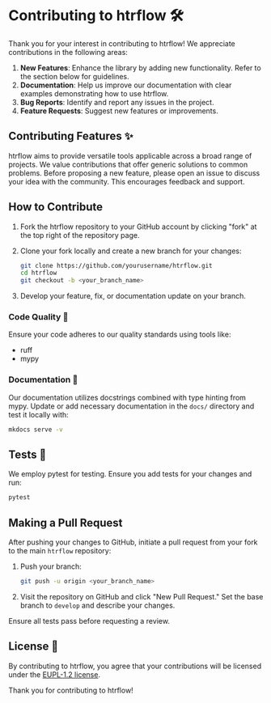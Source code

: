# Contributing to htrflow 🛠️

Thank you for your interest in contributing to htrflow! We appreciate contributions in the following areas:

1. **New Features**: Enhance the library by adding new functionality. Refer to the section below for guidelines.
2. **Documentation**: Help us improve our documentation with clear examples demonstrating how to use htrflow.
3. **Bug Reports**: Identify and report any issues in the project.
4. **Feature Requests**: Suggest new features or improvements.

## Contributing Features ✨

htrflow aims to provide versatile tools applicable across a broad range of projects. We value contributions that offer generic solutions to common problems. Before proposing a new feature, please open an issue to discuss your idea with the community. This encourages feedback and support.

## How to Contribute

1. Fork the htrflow repository to your GitHub account by clicking "fork" at the top right of the repository page.
2. Clone your fork locally and create a new branch for your changes:

   ```bash
   git clone https://github.com/yourusername/htrflow.git
   cd htrflow
   git checkout -b <your_branch_name>
   ```

3. Develop your feature, fix, or documentation update on your branch.

### Code Quality 🎨

Ensure your code adheres to our quality standards using tools like:

- ruff
- mypy

### Documentation 📝

Our documentation utilizes docstrings combined with type hinting from mypy. Update or add necessary documentation in the `docs/` directory and test it locally with:

   ```bash
   mkdocs serve -v
   ```

## Tests 🧪

We employ pytest for testing. Ensure you add tests for your changes and run:

   ```bash
   pytest
   ```

## Making a Pull Request

After pushing your changes to GitHub, initiate a pull request from your fork to the main `htrflow` repository:

1. Push your branch:

   ```bash
   git push -u origin <your_branch_name>
   ```

2. Visit the repository on GitHub and click "New Pull Request." Set the base branch to `develop` and describe your changes.

Ensure all tests pass before requesting a review.

## License 📄

By contributing to htrflow, you agree that your contributions will be licensed under the [EUPL-1.2 license](https://github.com/Swedish-National-Archives-AI-lab/htrflow/tree/main?tab=EUPL-1.2-1-ov-file#readme).

Thank you for contributing to htrflow!
